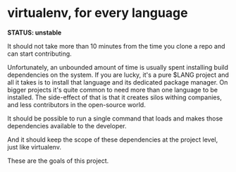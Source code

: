 # virtualenv, for every language

**STATUS: unstable**

It should not take more than 10 minutes from the time you clone a repo and can
start contributing.

Unfortunately, an unbounded amount of time is usually spent installing build
dependencies on the system. If you are lucky, it's a pure $LANG project and
all it takes is to install that language and its dedicated package manager. On
bigger projects it's quite common to need more than one language to be
installed. The side-effect of that is that it creates silos withing companies,
and less contributors in the open-source world.

It should be possible to run a single command that loads and makes those
dependencies available to the developer.

And it should keep the scope of these dependencies at the project level, just
like virtualenv.

These are the goals of this project.
